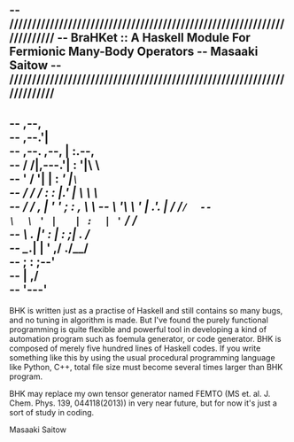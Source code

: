 -- ///////////////////////////////////////////////////////////////////////
--  BraHKet :: <H> A Haskell Module For Fermionic Many-Body Operators <H>
--                            Masaaki Saitow
-- ///////////////////////////////////////////////////////////////////////
--------------------------------------------------------------------------
--                                      ,--,         
--                                    ,--.'|         
--                          ,--.   ,--,  | :.--,     
--                         /  /|,---.'|  : '|\  \    
--                        '  / '|   | : _' |` \  `   
--                       /  / / :   : |.'  | \ \  \  
--                      /  / ,  |   ' '  ; :  , \  \ 
--                      \ '\ \  '   |  .'. |  / /` / 
--                       \  \ ' |   | :  | ' ` /  /  
--                        \  . |'   : |  : ;| .  /   
--                         \__\.|   | '  ,/ ./__/    
--                              ;   : ;--'           
--                              |   ,/               
--                              '---'                
--------------------------------------------------------------------------

BHK is written just as a practise of Haskell and still contains so many bugs, and no tuning in algorithm is made. But I've found the purely functional programming is quite flexible and powerful tool in developing a kind of automation program such as foemula generator, or code generator. BHK is composed of merely five hundred lines of Haskell codes. If you write something like this by using the usual procedural programming language like Python, C++, total file size must become several times larger than BHK program.

BHK may replace my own tensor generator named FEMTO (MS et. al. J. Chem. Phys. 139, 044118(2013)) in very near future, but for now it's just a sort of study in coding.

Masaaki Saitow
